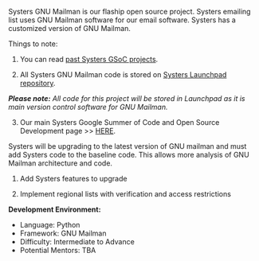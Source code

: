 Systers GNU Mailman is our flaship open source project.  Systers emailing list uses GNU Mailman software for our email software. Systers has a customized version of GNU Mailman. 

Things to note:

1. You can read [past Systers GSoC projects](http://systers.org/systers-dev/doku.php/start).

2. All Systers GNU Mailman code is stored on [Systers Launchpad repository](https://launchpad.net/systers). 

_**Please note:** All code for this project will be stored in Launchpad as it is main version control software for GNU Mailman._

3. Our main Systers Google Summer of Code and Open Source Development page >> [HERE](http://systers.org/systers-dev/doku.php/start).


Systers will be upgrading to the latest version of GNU mailman and must add Systers code to the baseline code. This allows more analysis of GNU Mailman architecture and code.

1. Add Systers features to upgrade 

2. Implement regional lists with verification and access restrictions 

**Development Environment:**
* Language: Python
* Framework: GNU Mailman
* Difficulty: Intermediate to Advance
* Potential Mentors: TBA


